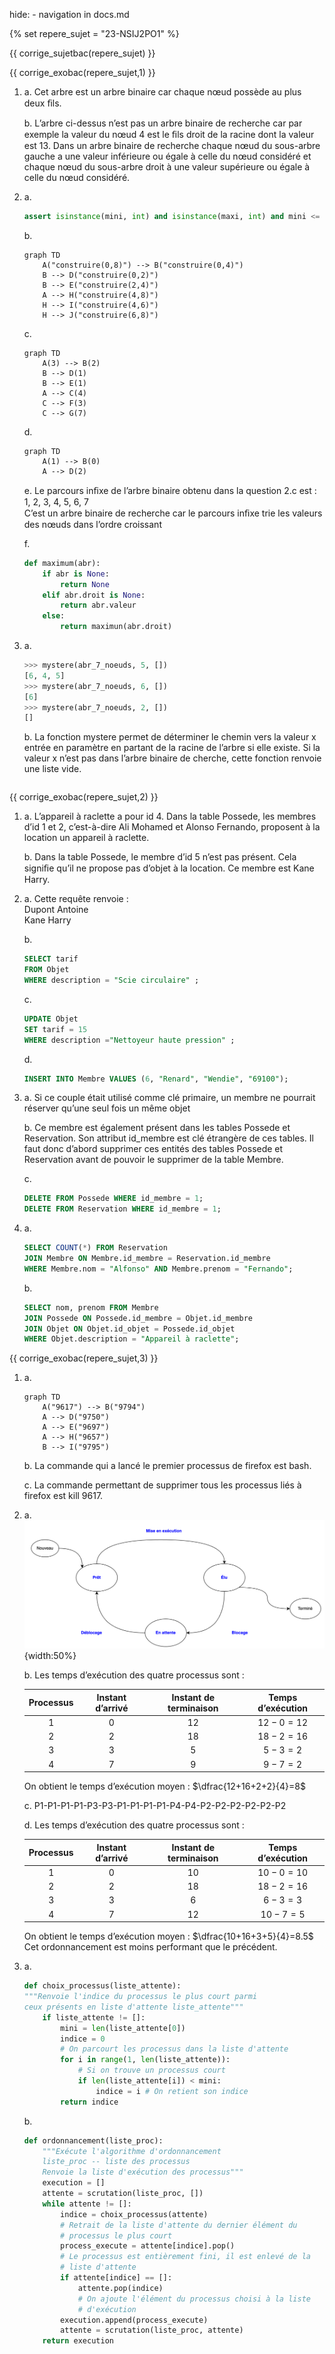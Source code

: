 hide: - navigation  in docs.md

{% set repere_sujet = "23-NSIJ2PO1" %}

{{ corrige_sujetbac(repere_sujet) }}


{{ corrige_exobac(repere_sujet,1) }}

1. 
    a. Cet arbre est un arbre binaire car chaque nœud possède au plus deux ﬁls.

    b. L’arbre ci-dessus n’est pas un arbre binaire de recherche car par exemple la valeur du nœud 4 est le ﬁls droit de la racine dont la valeur est 13. 
    Dans un arbre binaire de recherche chaque nœud du sous-arbre gauche a une valeur inférieure ou égale à celle du nœud considéré et chaque nœud du sous-arbre droit à une valeur supérieure ou égale à celle du nœud considéré.
    
2.  a. 
    ```python
    assert isinstance(mini, int) and isinstance(maxi, int) and mini <= maxi
    ```

    b. 
    ```mermaid
    graph TD
        A("construire(0,8)") --> B("construire(0,4)") 
        B --> D("construire(0,2)")
        B --> E("construire(2,4)")
        A --> H("construire(4,8)")
        H --> I("construire(4,6)")  
        H --> J("construire(6,8)")
    ```
    c. 
    ```mermaid
    graph TD
        A(3) --> B(2) 
        B --> D(1)
        B --> E(1)
        A --> C(4)
        C --> F(3)
        C --> G(7)
    ```

    d. 
    ```mermaid
    graph TD
        A(1) --> B(0) 
        A --> D(2)
    ```

    e. Le parcours inﬁxe de l’arbre binaire obtenu dans la question 2.c est :  
    1, 2, 3, 4, 5, 6, 7  
    C’est un arbre binaire de recherche car le parcours inﬁxe trie les valeurs des nœuds dans l’ordre croissant  

    f.
    ```python linenums='1' hl_lines='5 7'
    def maximum(abr):
        if abr is None:
            return None
        elif abr.droit is None:
            return abr.valeur
        else:
            return maximun(abr.droit)
    ```    
2.  a. 
    ```python
    >>> mystere(abr_7_noeuds, 5, [])
    [6, 4, 5]
    >>> mystere(abr_7_noeuds, 6, [])
    [6]
    >>> mystere(abr_7_noeuds, 2, [])
    []
    ```

    b. La fonction mystere permet de déterminer le chemin vers la valeur x entrée en paramètre en partant de la racine de l’arbre si elle existe. Si la valeur x n’est pas dans l’arbre binaire de cherche, cette fonction renvoie une liste vide.

  
    ```

{{ corrige_exobac(repere_sujet,2) }}

1.  a. L’appareil à raclette a pour id 4. Dans la table Possede, les membres d’id 1 et 2, c’est-à-dire Ali Mohamed et Alonso Fernando, proposent à la location un  appareil à raclette.

    b. Dans la table Possede, le membre d’id 5 n’est pas présent. Cela signiﬁe qu’il ne propose pas d’objet à la location. Ce membre est Kane Harry.


2.  a. Cette requête renvoie :  
    Dupont Antoine  
    Kane Harry  
    

    b. 
    ```sql
    SELECT tarif 
    FROM Objet 
    WHERE description = "Scie circulaire" ;
    ```

    c. 
    ```sql      
    UPDATE Objet
    SET tarif = 15
    WHERE description ="Nettoyeur haute pression" ;
    ```

    d. 
    ```sql
    INSERT INTO Membre VALUES (6, "Renard", "Wendie", "69100");
    ```

3.  a. Si ce couple était utilisé comme clé primaire, un membre ne pourrait réserver qu’une seul fois un même objet

    b. Ce membre est également présent dans les tables Possede et Reservation. Son attribut id_membre est clé étrangère de ces tables. Il faut donc d’abord supprimer ces entités des tables Possede et Reservation avant de pouvoir le supprimer de la table Membre.

    c.
    ```sql
    DELETE FROM Possede WHERE id_membre = 1;
    DELETE FROM Reservation WHERE id_membre = 1;
    ```

4.  a. 
    ```sql
    SELECT COUNT(*) FROM Reservation
    JOIN Membre ON Membre.id_membre = Reservation.id_membre
    WHERE Membre.nom = "Alfonso" AND Membre.prenom = "Fernando";
    ```

    b. 
    ```sql
    SELECT nom, prenom FROM Membre
    JOIN Possede ON Possede.id_membre = Objet.id_membre
    JOIN Objet ON Objet.id_objet = Possede.id_objet
    WHERE Objet.description = "Appareil à raclette";
    ```


{{ corrige_exobac(repere_sujet,3) }}

1.  a. 
    ```mermaid
    graph TD
        A("9617") --> B("9794") 
        A --> D("9750")
        A --> E("9697")
        A --> H("9657")
        B --> I("9795")
    ```
    b. La commande qui a lancé le premier processus de firefox est bash.

    c. La commande permettant de supprimer tous les processus liés à firefox est kill 9617.


2.  a. 
    ![](data/23-NSIJ2PO1-ex3.png){width:50%}

    b. Les temps d’exécution des quatre processus sont :

    | Processus|Instant d’arrivé |Instant de terminaison | Temps d’exécution| 
    | :---:| :---:| :---:| :---:|
    | 1| 0| 12| $12-0=12$| 
    | 2| 2| 18| $18-2=16$| 
    | 3| 3| 5| $5-3=2$| 
    | 4| 7| 9| $9-7=2$| 

    On obtient le temps d’exécution moyen : $\dfrac{12+16+2+2}{4}=8$

    c. P1-P1-P1-P1-P3-P3-P1-P1-P1-P1-P4-P4-P2-P2-P2-P2-P2-P2

    d. Les temps d’exécution des quatre processus sont :

    | Processus|Instant d’arrivé |Instant de terminaison | Temps d’exécution| 
    | :---:| :---:| :---:| :---:|
    | 1| 0| 10| $10-0=10$| 
    | 2| 2| 18| $18-2=16$| 
    | 3| 3| 6| $6-3=3$| 
    | 4| 7| 12| $10-7=5$| 

    On obtient le temps d’exécution moyen : $\dfrac{10+16+3+5}{4}=8.5$  
    Cet ordonnancement est moins performant que le précédent.


3.  a. 
    ```python linenums='1' hl_lines='7 8 9 10 11'
    def choix_processus(liste_attente):
    """Renvoie l'indice du processus le plus court parmi 
    ceux présents en liste d'attente liste_attente"""
        if liste_attente != []:
            mini = len(liste_attente[0])
            indice = 0
            # On parcourt les processus dans la liste d'attente
            for i in range(1, len(liste_attente)):
                # Si on trouve un processus court
                if len(liste_attente[i]) < mini:
                    indice = i # On retient son indice
            return indice
    ```

    b.
    ```python linenums='1' hl_lines='7 8 9 10 11'
    def ordonnancement(liste_proc):
        """Exécute l'algorithme d'ordonnancement
        liste_proc -- liste des processus
        Renvoie la liste d'exécution des processus"""
        execution = []
        attente = scrutation(liste_proc, [])
        while attente != []:
            indice = choix_processus(attente)
            # Retrait de la liste d'attente du dernier élément du
            # processus le plus court
            process_execute = attente[indice].pop()
            # Le processus est entièrement fini, il est enlevé de la
            # liste d'attente
            if attente[indice] == []:
                attente.pop(indice)
                # On ajoute l'élément du processus choisi à la liste
                # d'exécution
            execution.append(process_execute)
            attente = scrutation(liste_proc, attente)
        return execution
    ```
